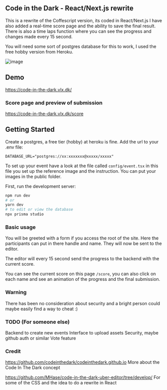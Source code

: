 ## Code in the Dark - React/Next.js rewrite

This is a rewrite of the Coffescript version, its coded in React/Next.js I have also added a real-time score page and the ability to save the final result. There is also a time laps function where you can see the progress and changes made every 15 second.

You will need some sort of postgres database for this to work, I used the free hobby version from Heroku.

![image](https://user-images.githubusercontent.com/1506089/160987624-73d4d04c-f2fa-4057-90d1-e7b5746ed77a.png)

## Demo

https://code-in-the-dark.vlx.dk/

### Score page and preview of submission

https://code-in-the-dark.vlx.dk/score

## Getting Started

Create a postgres, a free tier (hobby) at heroku is fine. Add the url to your .env file:

```
DATABASE_URL="postgres://xx:xxxxxxx@xxxxx/xxxxx"
```

To set up your event have a look at the file called `config/event.tsx` in this file you set up the reference image and the instruction. You can put your images in the public folder.

First, run the development server:

```bash
npm run dev
# or
yarn dev
# to edit or view the database
npx prisma studio
```

### Basic usage

You will be greeted with a form if you access the root of the site. Here the participants can put in there handle and name. They will now be sent to the editor.

The editor will every 15 second send the progress to the backend with the current score.

You can see the current score on this page `/score`, you can also click on each name and see an animation of the progress and the final submission.

### Warning

There has been no consideration about security and a bright person could maybe easily find a way to cheat :)

### TODO (For someone else)

Backend to create new events
Interface to upload assets
Security, maybe github auth or similar
Vote feature

### Credit

https://github.com/codeinthedark/codeinthedark.github.io More about the Code In The Dark concept

https://github.com/MHase/code-in-the-dark-uber-editor/tree/develop/ For some of the CSS and the idea to do a rewrite in React

